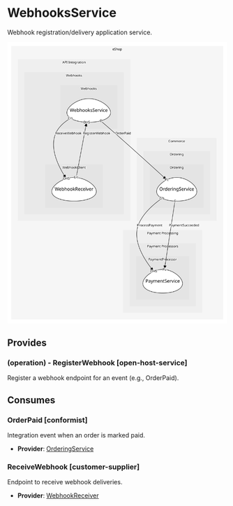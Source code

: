 


# WebhooksService
Webhook registration/delivery application service.

![consumablemap](./consumablemap.svg)

## Provides

### (operation) - RegisterWebhook [open-host-service]
Register a webhook endpoint for an event (e.g., OrderPaid).


## Consumes

### OrderPaid [conformist]
Integration event when an order is marked paid.
- **Provider**: [OrderingService](../../../../../../../commerce/subdomains/ordering/boundedcontexts/ordering/services/ordering_service/index.md)

### ReceiveWebhook [customer-supplier]
Endpoint to receive webhook deliveries.
- **Provider**: [WebhookReceiver](../../../webhook_client/services/webhook_receiver/index.md)

	
